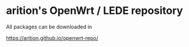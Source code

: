# arition's OpenWrt / LEDE repository

All packages can be downloaded in

<https://arition.github.io/openwrt-repo/>